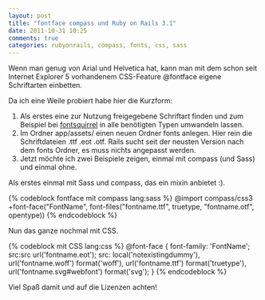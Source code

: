 ```yaml
---
layout: post
title: "fontface compass und Ruby on Rails 3.1"
date: 2011-10-31 10:25
comments: true
categories: rubyonrails, compass, fonts, css, sass
---
```


Wenn man genug von Arial und Helvetica hat, kann man mit dem schon seit Internet Explorer 5 vorhandenem CSS-Feature @fontface eigene Schriftarten einbetten.

Da ich eine Weile probiert habe hier die Kurzform:

1. Als erstes eine zur Nutzung freigegebene Schriftart finden und zum Beispiel bei [fontsquirrel](http://www.fontsquirrel.com/fontface/generator "Fontsquirrel") in alle benötigten Typen umwandeln lassen.
2. Im Ordner app/assets/ einen neuen Ordner fonts anlegen. Hier rein die Schriftdateien .ttf .eot .otf. Rails sucht seit der neusten Version nach dem fonts Ordner, es muss nichts angepasst werden.
3. Jetzt möchte ich zwei Beispiele zeigen, einmal mit compass (und Sass) und einmal ohne.

Als erstes einmal mit Sass und compass, das ein mixin anbietet :).

{% codeblock fontface mit compass lang:sass %}
@import compass/css3
+font-face("FontName", font-files("fontname.ttf", truetype, "fontname.otf", opentype))
{% endcodeblock %}

Nun das ganze nochmal mit CSS.

{% codeblock mit CSS lang:css %}
@font-face {
  font-family: 'FontName';
  src:src url('fontname.eot');
  src: local('notexistingdummy'),
    url('fontname.woff') format('woff'),
    url('fontname.ttf') format('truetype'),
    url('fontname.svg#webfont') format('svg');
}
{% endcodeblock %}

Viel Spaß damit und auf die Lizenzen achten!
